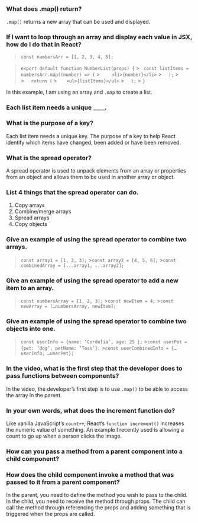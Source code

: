### What does .map() return?

`.map()` returns a new array that can be used and displayed.

### If I want to loop through an array and display each value in JSX, how do I do that in React?

> `const numbersArr = [1, 2, 3, 4, 5];`

> `export default function NumberList(props) {` > ` const listItems = numbersArr.map((number) => (` > `    <li>{number}</li>` > `  );` > `      ` > `  return (` > `   <ul>{listItems}</ul>` > `  );` > `}`

In this example, I am using an array and `.map` to create a list.

### Each list item needs a unique \_\_\_\_.

### What is the purpose of a key?

Each list item needs a unique key. The purpose of a key to help React identify which items have changed, been added or have been removed.

### What is the spread operator?

A spread operator is used to unpack elements from an array or properties from an object and allows them to be used in another array or object.

### List 4 things that the spread operator can do.

1. Copy arrays
2. Combine/merge arrays
3. Spread arrays
4. Copy objects

### Give an example of using the spread operator to combine two arrays.

> `const array1 = [1, 2, 3];` >`const array2 = [4, 5, 6];` >`const combinedArray = [...array1, ...array2];`

### Give an example of using the spread operator to add a new item to an array.

> `const numbersArray = [1, 2, 3];` >`const newItem = 4;` >`const newArray = […numbersArray, newItem];`

### Give an example of using the spread operator to combine two objects into one.

> `const userInfo = {name: ‘Cordelia’, age: 25 };` >`const userPet = {pet: ‘dog’, petName: ‘Tess’};` >`const userCombinedInfo = {…userInfo, …userPet};`

### In the video, what is the first step that the developer does to pass functions between components?

In the video, the developer’s first step is to use `.map()` to be able to access the array in the parent.

### In your own words, what does the increment function do?

Like vanilla JavaScript’s `count++`, React’s `function increment()` increases the numeric value of something. An example I recently used is allowing a count to go up when a person clicks the image.

### How can you pass a method from a parent component into a child component?

### How does the child component invoke a method that was passed to it from a parent component?

In the parent, you need to define the method you wish to pass to the child. In the child, you need to receive the method through props. The child can call the method through referencing the props and adding something that is triggered when the props are called.
